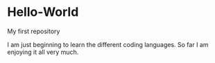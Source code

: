 # Hello-World
My first repository

I am just beginning to learn the different coding languages. So far I am enjoying it all very much.
